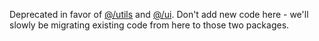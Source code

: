 Deprecated in favor of [@/utils](../utils/README.md) and
[@/ui](../ui/README.md). Don't add new code here - we'll slowly be migrating
existing code from here to those two packages.
